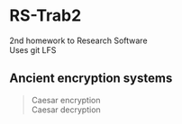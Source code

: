 # RS-Trab2

2nd homework to Research Software  
Uses git LFS

## Ancient encryption systems

>Caesar encryption  
Caesar decryption
